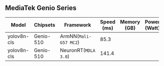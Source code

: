 ## MediaTek Genio Series
  
  | Model   |     Chipsets          |    Framework                |    Speed (ms) |   Memory (GB) |  Power (Watt) |     Temp (°C)    |
  |---------|-----------------------|-----------------------------|---------------|---------------|---------------|------------------|
  | yolov8n-cls  |  Genio-510 | ArmNN(`Mali-G57 MC2`)       | 85.3   |           |               |                  |
  | yolov8n-cls  |  Genio-510 | NeuronRT(`MDLA 3.0`)        | 141.4   |           |               |                  |
